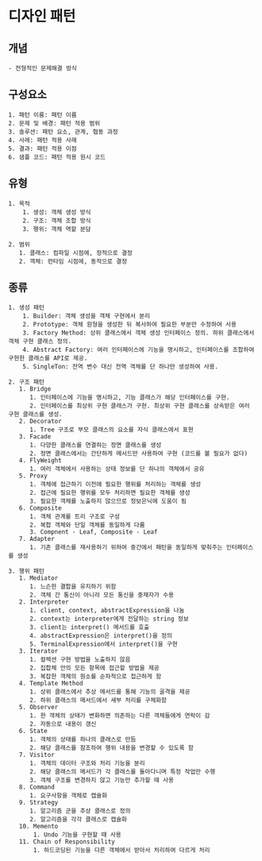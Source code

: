 # 디자인 패턴

## 개념

    - 전형적인 문제해결 방식

## 구성요소

    1. 패턴 이름: 패턴 이름
    2. 문제 및 배경: 패턴 적용 범위
    3. 솔루션: 패턴 요소, 관계, 협동 과정
    4. 사례: 패턴 적용 사례
    5. 결과: 패턴 적용 이점
    6. 샘플 코드: 패턴 적용 원시 코드

## 유형

    1. 목적
        1. 생성: 객체 생성 방식
        2. 구조: 객체 조합 방식
        3. 행위: 객체 역할 분담

    2. 범위
       1. 클래스: 컴파일 시점에, 정적으로 결정
       2. 객체: 런타임 시점에, 동적으로 결정

## 종류

    1. 생성 패턴
        1. Builder: 객체 생성을 객체 구현에서 분리
        2. Prototype: 객체 원형을 생성한 뒤 복사하여 필요한 부분만 수정하여 사용
        3. Factory Method: 상위 클래스에서 객체 생성 인터페이스 정의. 하위 클래스에서 객체 구현 클래스 정의.
        4. Abstract Factory: 여러 인터페이스에 기능을 명시하고, 인터페이스를 조합하여 구현한 클래스를 API로 제공.
        5. SingleTon: 전역 변수 대신 전역 객체를 단 하나만 생성하여 사용.

    2. 구조 패턴
       1. Bridge
          1. 인터페이스에 기능을 명시하고, 기능 클래스가 해당 인터페이스를 구현.
          2. 인터페이스를 최상위 구현 클래스가 구현. 최상위 구현 클래스를 상속받은 여러 구현 클래스를 생성.
       2. Decorator
          1. Tree 구조로 부모 클래스의 요소를 자식 클래스에서 표현
       3. Facade
          1. 다양한 클래스를 연결하는 정면 클래스를 생성
          2. 정면 클래스에서는 간단하게 메서드만 사용하여 구현 (코드를 볼 필요가 없다)
       4. FlyWeight
          1. 여러 객체에서 사용하는 상태 정보를 단 하나의 객체에서 공유
       5. Proxy
          1. 객체에 접근하기 이전에 필요한 행위를 처리하는 객체를 생성
          2. 접근에 필요한 행위를 모두 처리하면 필요한 객체를 생성
          3. 필요한 객체를 노출하지 않으므로 정보은닉에 도움이 됨
       6. Composite
          1. 객체 관계를 트리 구조로 구성
          2. 복합 객체와 단일 객체를 동일하게 다룸
          3. Compnent - Leaf, Composite - Leaf
       7. Adapter
          1. 기존 클래스를 재사용하기 위하여 중간에서 패턴을 동일하게 맞춰주는 인터페이스를 생성

    3. 행위 패턴
       1. Mediator
          1. 느슨한 결합을 유지하기 위함
          2. 객체 간 통신이 아니라 모든 통신을 중재자가 수용
       2. Interpreter
          1. client, context, abstractExpression을 나눔
          2. context는 interpreter에게 전달하는 string 정보
          3. client는 interpret() 메서드를 호출
          4. abstractExpression은 interpret()을 정의
          5. TerminalExpression에서 interpret()을 구현
       3. Iterator
          1. 컬렉션 구현 방법을 노출하지 않음
          2. 집합체 안의 모든 항목에 접근할 방법을 제공
          3. 복잡한 객체의 원소를 순차적으로 접근하게 함
       4. Template Method
          1. 상위 클래스에서 추상 메서드를 통해 기능의 골격을 제공
          2. 하위 클래스의 메서드에서 세부 처리를 구체화함
       5. Observer
          1. 한 객체의 상태가 변화하면 의존하는 다른 객체들에게 연락이 감
          2. 자동으로 내용이 갱신
       6. State
          1. 객체의 상태를 하나의 클래스로 만듬
          2. 해당 클래스를 참조하여 행위 내용을 변경할 수 있도록 함
       7. Visitor
          1. 객체의 데이터 구조와 처리 기능을 분리
          2. 해당 클래스의 메서드가 각 클래스를 돌아다니며 특정 작업만 수행
          3. 객체 구조를 변경하지 않고 기능만 추가할 때 사용
       8. Command
          1. 요구사항을 객체로 캡슐화
       9. Strategy
          1. 알고리즘 군을 추상 클래스로 정의
          2. 알고리즘을 각각 클래스로 캡슐화
       10. Memento
           1. Undo 기능을 구현할 때 사용
       11. Chain of Responsibility
           1. 하드코딩된 기능을 다른 객체에서 받아서 처리하여 다르게 처리